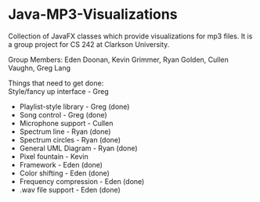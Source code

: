 Java-MP3-Visualizations
=======================

Collection of JavaFX classes which provide visualizations for mp3 files. It is a group project for CS 242 at Clarkson University.

Group Members: Eden Doonan,
Kevin Grimmer,
Ryan Golden,
Cullen Vaughn,
Greg Lang

 Things that need to get done:  
   Style/fancy up interface - Greg  
-  Playlist-style library - Greg (done)  
-  Song control - Greg (done)<br>
-  Microphone support - Cullen   
-  Spectrum line - Ryan (done)<br>
-  Spectrum circles - Ryan (done)<br>
-  General UML Diagram - Ryan (done)<br>
-  Pixel fountain - Kevin<br>
-  Framework - Eden (done)<br>
-  Color shifting - Eden (done)<br>
-  Frequency compression - Eden (done)<br>
-  .wav file support - Eden (done)<br>
  
